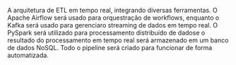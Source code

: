 A arquitetura de ETL em tempo real, integrando diversas ferramentas.
O Apache Airflow será usado para orquestração de workflows, enquanto o Kafka será usado para gerenciaro streaming de dados em tempo real.
O PySpark será utilizado para processamento distribuído de dadose o resultado do processamento em tempo real será armazenado em um banco de dados NoSQL.
Todo o pipeline será criado para funcionar de forma automatizada.
